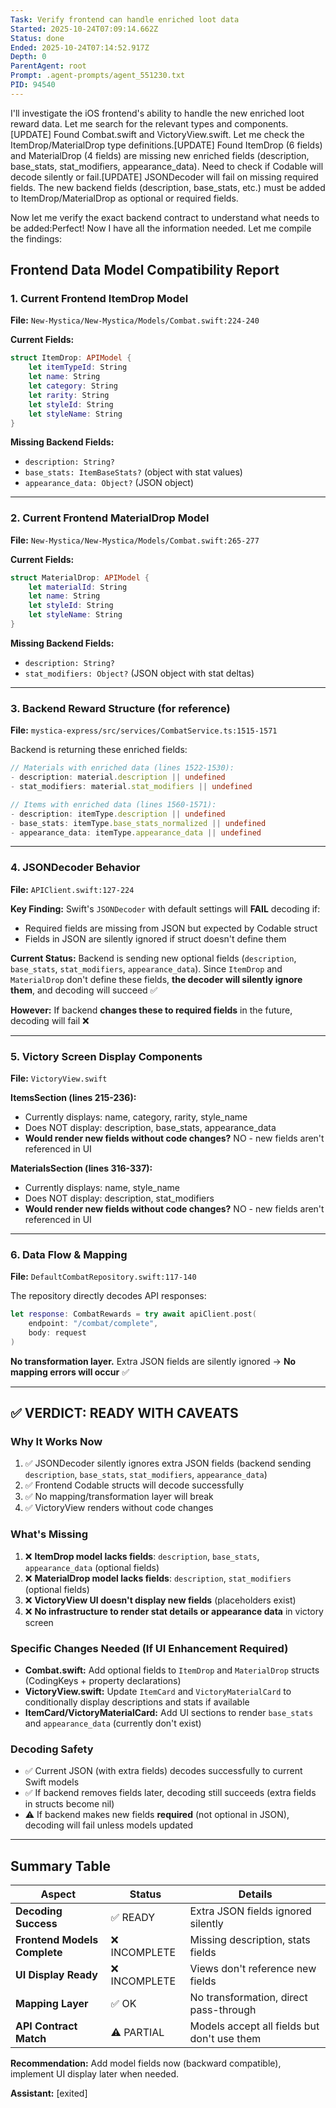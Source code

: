 ```yaml
---
Task: Verify frontend can handle enriched loot data
Started: 2025-10-24T07:09:14.662Z
Status: done
Ended: 2025-10-24T07:14:52.917Z
Depth: 0
ParentAgent: root
Prompt: .agent-prompts/agent_551230.txt
PID: 94540
---
```


I'll investigate the iOS frontend's ability to handle the new enriched loot reward data. Let me search for the relevant types and components.[UPDATE] Found Combat.swift and VictoryView.swift. Let me check the ItemDrop/MaterialDrop type definitions.[UPDATE] Found ItemDrop (6 fields) and MaterialDrop (4 fields) are missing new enriched fields (description, base_stats, stat_modifiers, appearance_data). Need to check if Codable will decode silently or fail.[UPDATE] JSONDecoder will fail on missing required fields. The new backend fields (description, base_stats, etc.) must be added to ItemDrop/MaterialDrop as optional or required fields.

Now let me verify the exact backend contract to understand what needs to be added:Perfect! Now I have all the information needed. Let me compile the findings:

## Frontend Data Model Compatibility Report

### 1. **Current Frontend ItemDrop Model**
**File:** `New-Mystica/New-Mystica/Models/Combat.swift:224-240`

**Current Fields:**
```swift
struct ItemDrop: APIModel {
    let itemTypeId: String
    let name: String
    let category: String
    let rarity: String
    let styleId: String
    let styleName: String
}
```

**Missing Backend Fields:**
- `description: String?`
- `base_stats: ItemBaseStats?` (object with stat values)
- `appearance_data: Object?` (JSON object)

---

### 2. **Current Frontend MaterialDrop Model**
**File:** `New-Mystica/New-Mystica/Models/Combat.swift:265-277`

**Current Fields:**
```swift
struct MaterialDrop: APIModel {
    let materialId: String
    let name: String
    let styleId: String
    let styleName: String
}
```

**Missing Backend Fields:**
- `description: String?`
- `stat_modifiers: Object?` (JSON object with stat deltas)

---

### 3. **Backend Reward Structure** (for reference)
**File:** `mystica-express/src/services/CombatService.ts:1515-1571`

Backend is returning these enriched fields:
```typescript
// Materials with enriched data (lines 1522-1530):
- description: material.description || undefined
- stat_modifiers: material.stat_modifiers || undefined

// Items with enriched data (lines 1560-1571):
- description: itemType.description || undefined
- base_stats: itemType.base_stats_normalized || undefined
- appearance_data: itemType.appearance_data || undefined
```

---

### 4. **JSONDecoder Behavior**
**File:** `APIClient.swift:127-224`

**Key Finding:** Swift's `JSONDecoder` with default settings will **FAIL** decoding if:
- Required fields are missing from JSON but expected by Codable struct
- Fields in JSON are silently ignored if struct doesn't define them

**Current Status:** Backend is sending new optional fields (`description`, `base_stats`, `stat_modifiers`, `appearance_data`). Since `ItemDrop` and `MaterialDrop` don't define these fields, **the decoder will silently ignore them**, and decoding will succeed ✅

**However:** If backend **changes these to required fields** in the future, decoding will fail ❌

---

### 5. **Victory Screen Display Components**
**File:** `VictoryView.swift`

**ItemsSection (lines 215-236):**
- Currently displays: name, category, rarity, style_name
- Does NOT display: description, base_stats, appearance_data
- **Would render new fields without code changes?** NO - new fields aren't referenced in UI

**MaterialsSection (lines 316-337):**
- Currently displays: name, style_name
- Does NOT display: description, stat_modifiers
- **Would render new fields without code changes?** NO - new fields aren't referenced in UI

---

### 6. **Data Flow & Mapping**
**File:** `DefaultCombatRepository.swift:117-140`

The repository directly decodes API responses:
```swift
let response: CombatRewards = try await apiClient.post(
    endpoint: "/combat/complete",
    body: request
)
```

**No transformation layer.** Extra JSON fields are silently ignored → **No mapping errors will occur** ✅

---

## ✅ VERDICT: **READY WITH CAVEATS**

### Why It Works Now
1. ✅ JSONDecoder silently ignores extra JSON fields (backend sending `description`, `base_stats`, `stat_modifiers`, `appearance_data`)
2. ✅ Frontend Codable structs will decode successfully
3. ✅ No mapping/transformation layer will break
4. ✅ VictoryView renders without code changes

### What's Missing
1. ❌ **ItemDrop model lacks fields**: `description`, `base_stats`, `appearance_data` (optional fields)
2. ❌ **MaterialDrop model lacks fields**: `description`, `stat_modifiers` (optional fields)
3. ❌ **VictoryView UI doesn't display new fields** (placeholders exist)
4. ❌ **No infrastructure to render stat details or appearance data** in victory screen

### Specific Changes Needed (If UI Enhancement Required)
- **Combat.swift:** Add optional fields to `ItemDrop` and `MaterialDrop` structs (CodingKeys + property declarations)
- **VictoryView.swift:** Update `ItemCard` and `VictoryMaterialCard` to conditionally display descriptions and stats if available
- **ItemCard/VictoryMaterialCard:** Add UI sections to render `base_stats` and `appearance_data` (currently don't exist)

### Decoding Safety
- ✅ Current JSON (with extra fields) decodes successfully to current Swift models
- ✅ If backend removes fields later, decoding still succeeds (extra fields in structs become nil)
- ⚠️ If backend makes new fields **required** (not optional in JSON), decoding will fail unless models updated

---

## Summary Table

| Aspect | Status | Details |
|--------|--------|---------|
| **Decoding Success** | ✅ READY | Extra JSON fields ignored silently |
| **Frontend Models Complete** | ❌ INCOMPLETE | Missing description, stats fields |
| **UI Display Ready** | ❌ INCOMPLETE | Views don't reference new fields |
| **Mapping Layer** | ✅ OK | No transformation, direct pass-through |
| **API Contract Match** | ⚠️ PARTIAL | Models accept all fields but don't use them |

**Recommendation:** Add model fields now (backward compatible), implement UI display later when needed.

**Assistant:** [exited]
